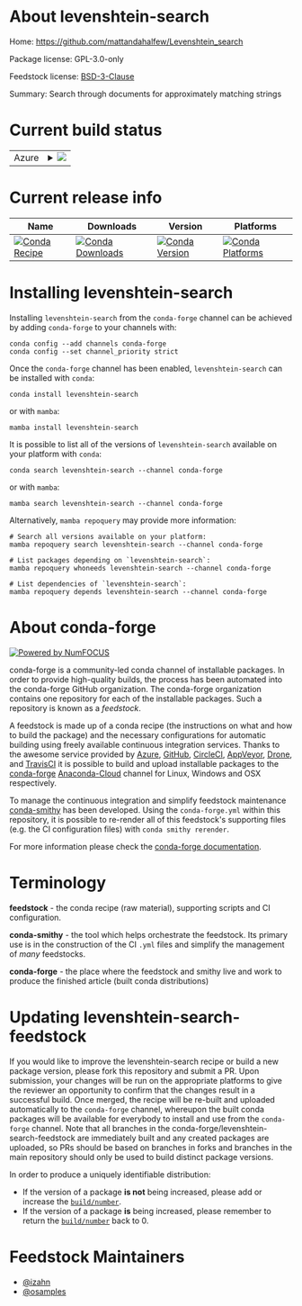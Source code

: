 About levenshtein-search
========================

Home: https://github.com/mattandahalfew/Levenshtein_search

Package license: GPL-3.0-only

Feedstock license: [BSD-3-Clause](https://github.com/conda-forge/levenshtein-search-feedstock/blob/main/LICENSE.txt)

Summary: Search through documents for approximately matching strings

Current build status
====================


<table>
    
  <tr>
    <td>Azure</td>
    <td>
      <details>
        <summary>
          <a href="https://dev.azure.com/conda-forge/feedstock-builds/_build/latest?definitionId=14529&branchName=main">
            <img src="https://dev.azure.com/conda-forge/feedstock-builds/_apis/build/status/levenshtein-search-feedstock?branchName=main">
          </a>
        </summary>
        <table>
          <thead><tr><th>Variant</th><th>Status</th></tr></thead>
          <tbody><tr>
              <td>linux_64_python3.10.____cpython</td>
              <td>
                <a href="https://dev.azure.com/conda-forge/feedstock-builds/_build/latest?definitionId=14529&branchName=main">
                  <img src="https://dev.azure.com/conda-forge/feedstock-builds/_apis/build/status/levenshtein-search-feedstock?branchName=main&jobName=linux&configuration=linux_64_python3.10.____cpython" alt="variant">
                </a>
              </td>
            </tr><tr>
              <td>linux_64_python3.11.____cpython</td>
              <td>
                <a href="https://dev.azure.com/conda-forge/feedstock-builds/_build/latest?definitionId=14529&branchName=main">
                  <img src="https://dev.azure.com/conda-forge/feedstock-builds/_apis/build/status/levenshtein-search-feedstock?branchName=main&jobName=linux&configuration=linux_64_python3.11.____cpython" alt="variant">
                </a>
              </td>
            </tr><tr>
              <td>linux_64_python3.8.____73_pypy</td>
              <td>
                <a href="https://dev.azure.com/conda-forge/feedstock-builds/_build/latest?definitionId=14529&branchName=main">
                  <img src="https://dev.azure.com/conda-forge/feedstock-builds/_apis/build/status/levenshtein-search-feedstock?branchName=main&jobName=linux&configuration=linux_64_python3.8.____73_pypy" alt="variant">
                </a>
              </td>
            </tr><tr>
              <td>linux_64_python3.8.____cpython</td>
              <td>
                <a href="https://dev.azure.com/conda-forge/feedstock-builds/_build/latest?definitionId=14529&branchName=main">
                  <img src="https://dev.azure.com/conda-forge/feedstock-builds/_apis/build/status/levenshtein-search-feedstock?branchName=main&jobName=linux&configuration=linux_64_python3.8.____cpython" alt="variant">
                </a>
              </td>
            </tr><tr>
              <td>linux_64_python3.9.____73_pypy</td>
              <td>
                <a href="https://dev.azure.com/conda-forge/feedstock-builds/_build/latest?definitionId=14529&branchName=main">
                  <img src="https://dev.azure.com/conda-forge/feedstock-builds/_apis/build/status/levenshtein-search-feedstock?branchName=main&jobName=linux&configuration=linux_64_python3.9.____73_pypy" alt="variant">
                </a>
              </td>
            </tr><tr>
              <td>linux_64_python3.9.____cpython</td>
              <td>
                <a href="https://dev.azure.com/conda-forge/feedstock-builds/_build/latest?definitionId=14529&branchName=main">
                  <img src="https://dev.azure.com/conda-forge/feedstock-builds/_apis/build/status/levenshtein-search-feedstock?branchName=main&jobName=linux&configuration=linux_64_python3.9.____cpython" alt="variant">
                </a>
              </td>
            </tr><tr>
              <td>osx_64_python3.10.____cpython</td>
              <td>
                <a href="https://dev.azure.com/conda-forge/feedstock-builds/_build/latest?definitionId=14529&branchName=main">
                  <img src="https://dev.azure.com/conda-forge/feedstock-builds/_apis/build/status/levenshtein-search-feedstock?branchName=main&jobName=osx&configuration=osx_64_python3.10.____cpython" alt="variant">
                </a>
              </td>
            </tr><tr>
              <td>osx_64_python3.11.____cpython</td>
              <td>
                <a href="https://dev.azure.com/conda-forge/feedstock-builds/_build/latest?definitionId=14529&branchName=main">
                  <img src="https://dev.azure.com/conda-forge/feedstock-builds/_apis/build/status/levenshtein-search-feedstock?branchName=main&jobName=osx&configuration=osx_64_python3.11.____cpython" alt="variant">
                </a>
              </td>
            </tr><tr>
              <td>osx_64_python3.8.____73_pypy</td>
              <td>
                <a href="https://dev.azure.com/conda-forge/feedstock-builds/_build/latest?definitionId=14529&branchName=main">
                  <img src="https://dev.azure.com/conda-forge/feedstock-builds/_apis/build/status/levenshtein-search-feedstock?branchName=main&jobName=osx&configuration=osx_64_python3.8.____73_pypy" alt="variant">
                </a>
              </td>
            </tr><tr>
              <td>osx_64_python3.8.____cpython</td>
              <td>
                <a href="https://dev.azure.com/conda-forge/feedstock-builds/_build/latest?definitionId=14529&branchName=main">
                  <img src="https://dev.azure.com/conda-forge/feedstock-builds/_apis/build/status/levenshtein-search-feedstock?branchName=main&jobName=osx&configuration=osx_64_python3.8.____cpython" alt="variant">
                </a>
              </td>
            </tr><tr>
              <td>osx_64_python3.9.____73_pypy</td>
              <td>
                <a href="https://dev.azure.com/conda-forge/feedstock-builds/_build/latest?definitionId=14529&branchName=main">
                  <img src="https://dev.azure.com/conda-forge/feedstock-builds/_apis/build/status/levenshtein-search-feedstock?branchName=main&jobName=osx&configuration=osx_64_python3.9.____73_pypy" alt="variant">
                </a>
              </td>
            </tr><tr>
              <td>osx_64_python3.9.____cpython</td>
              <td>
                <a href="https://dev.azure.com/conda-forge/feedstock-builds/_build/latest?definitionId=14529&branchName=main">
                  <img src="https://dev.azure.com/conda-forge/feedstock-builds/_apis/build/status/levenshtein-search-feedstock?branchName=main&jobName=osx&configuration=osx_64_python3.9.____cpython" alt="variant">
                </a>
              </td>
            </tr><tr>
              <td>win_64_python3.10.____cpython</td>
              <td>
                <a href="https://dev.azure.com/conda-forge/feedstock-builds/_build/latest?definitionId=14529&branchName=main">
                  <img src="https://dev.azure.com/conda-forge/feedstock-builds/_apis/build/status/levenshtein-search-feedstock?branchName=main&jobName=win&configuration=win_64_python3.10.____cpython" alt="variant">
                </a>
              </td>
            </tr><tr>
              <td>win_64_python3.11.____cpython</td>
              <td>
                <a href="https://dev.azure.com/conda-forge/feedstock-builds/_build/latest?definitionId=14529&branchName=main">
                  <img src="https://dev.azure.com/conda-forge/feedstock-builds/_apis/build/status/levenshtein-search-feedstock?branchName=main&jobName=win&configuration=win_64_python3.11.____cpython" alt="variant">
                </a>
              </td>
            </tr><tr>
              <td>win_64_python3.8.____73_pypy</td>
              <td>
                <a href="https://dev.azure.com/conda-forge/feedstock-builds/_build/latest?definitionId=14529&branchName=main">
                  <img src="https://dev.azure.com/conda-forge/feedstock-builds/_apis/build/status/levenshtein-search-feedstock?branchName=main&jobName=win&configuration=win_64_python3.8.____73_pypy" alt="variant">
                </a>
              </td>
            </tr><tr>
              <td>win_64_python3.8.____cpython</td>
              <td>
                <a href="https://dev.azure.com/conda-forge/feedstock-builds/_build/latest?definitionId=14529&branchName=main">
                  <img src="https://dev.azure.com/conda-forge/feedstock-builds/_apis/build/status/levenshtein-search-feedstock?branchName=main&jobName=win&configuration=win_64_python3.8.____cpython" alt="variant">
                </a>
              </td>
            </tr><tr>
              <td>win_64_python3.9.____73_pypy</td>
              <td>
                <a href="https://dev.azure.com/conda-forge/feedstock-builds/_build/latest?definitionId=14529&branchName=main">
                  <img src="https://dev.azure.com/conda-forge/feedstock-builds/_apis/build/status/levenshtein-search-feedstock?branchName=main&jobName=win&configuration=win_64_python3.9.____73_pypy" alt="variant">
                </a>
              </td>
            </tr><tr>
              <td>win_64_python3.9.____cpython</td>
              <td>
                <a href="https://dev.azure.com/conda-forge/feedstock-builds/_build/latest?definitionId=14529&branchName=main">
                  <img src="https://dev.azure.com/conda-forge/feedstock-builds/_apis/build/status/levenshtein-search-feedstock?branchName=main&jobName=win&configuration=win_64_python3.9.____cpython" alt="variant">
                </a>
              </td>
            </tr>
          </tbody>
        </table>
      </details>
    </td>
  </tr>
</table>

Current release info
====================

| Name | Downloads | Version | Platforms |
| --- | --- | --- | --- |
| [![Conda Recipe](https://img.shields.io/badge/recipe-levenshtein--search-green.svg)](https://anaconda.org/conda-forge/levenshtein-search) | [![Conda Downloads](https://img.shields.io/conda/dn/conda-forge/levenshtein-search.svg)](https://anaconda.org/conda-forge/levenshtein-search) | [![Conda Version](https://img.shields.io/conda/vn/conda-forge/levenshtein-search.svg)](https://anaconda.org/conda-forge/levenshtein-search) | [![Conda Platforms](https://img.shields.io/conda/pn/conda-forge/levenshtein-search.svg)](https://anaconda.org/conda-forge/levenshtein-search) |

Installing levenshtein-search
=============================

Installing `levenshtein-search` from the `conda-forge` channel can be achieved by adding `conda-forge` to your channels with:

```
conda config --add channels conda-forge
conda config --set channel_priority strict
```

Once the `conda-forge` channel has been enabled, `levenshtein-search` can be installed with `conda`:

```
conda install levenshtein-search
```

or with `mamba`:

```
mamba install levenshtein-search
```

It is possible to list all of the versions of `levenshtein-search` available on your platform with `conda`:

```
conda search levenshtein-search --channel conda-forge
```

or with `mamba`:

```
mamba search levenshtein-search --channel conda-forge
```

Alternatively, `mamba repoquery` may provide more information:

```
# Search all versions available on your platform:
mamba repoquery search levenshtein-search --channel conda-forge

# List packages depending on `levenshtein-search`:
mamba repoquery whoneeds levenshtein-search --channel conda-forge

# List dependencies of `levenshtein-search`:
mamba repoquery depends levenshtein-search --channel conda-forge
```


About conda-forge
=================

[![Powered by
NumFOCUS](https://img.shields.io/badge/powered%20by-NumFOCUS-orange.svg?style=flat&colorA=E1523D&colorB=007D8A)](https://numfocus.org)

conda-forge is a community-led conda channel of installable packages.
In order to provide high-quality builds, the process has been automated into the
conda-forge GitHub organization. The conda-forge organization contains one repository
for each of the installable packages. Such a repository is known as a *feedstock*.

A feedstock is made up of a conda recipe (the instructions on what and how to build
the package) and the necessary configurations for automatic building using freely
available continuous integration services. Thanks to the awesome service provided by
[Azure](https://azure.microsoft.com/en-us/services/devops/), [GitHub](https://github.com/),
[CircleCI](https://circleci.com/), [AppVeyor](https://www.appveyor.com/),
[Drone](https://cloud.drone.io/welcome), and [TravisCI](https://travis-ci.com/)
it is possible to build and upload installable packages to the
[conda-forge](https://anaconda.org/conda-forge) [Anaconda-Cloud](https://anaconda.org/)
channel for Linux, Windows and OSX respectively.

To manage the continuous integration and simplify feedstock maintenance
[conda-smithy](https://github.com/conda-forge/conda-smithy) has been developed.
Using the ``conda-forge.yml`` within this repository, it is possible to re-render all of
this feedstock's supporting files (e.g. the CI configuration files) with ``conda smithy rerender``.

For more information please check the [conda-forge documentation](https://conda-forge.org/docs/).

Terminology
===========

**feedstock** - the conda recipe (raw material), supporting scripts and CI configuration.

**conda-smithy** - the tool which helps orchestrate the feedstock.
                   Its primary use is in the construction of the CI ``.yml`` files
                   and simplify the management of *many* feedstocks.

**conda-forge** - the place where the feedstock and smithy live and work to
                  produce the finished article (built conda distributions)


Updating levenshtein-search-feedstock
=====================================

If you would like to improve the levenshtein-search recipe or build a new
package version, please fork this repository and submit a PR. Upon submission,
your changes will be run on the appropriate platforms to give the reviewer an
opportunity to confirm that the changes result in a successful build. Once
merged, the recipe will be re-built and uploaded automatically to the
`conda-forge` channel, whereupon the built conda packages will be available for
everybody to install and use from the `conda-forge` channel.
Note that all branches in the conda-forge/levenshtein-search-feedstock are
immediately built and any created packages are uploaded, so PRs should be based
on branches in forks and branches in the main repository should only be used to
build distinct package versions.

In order to produce a uniquely identifiable distribution:
 * If the version of a package **is not** being increased, please add or increase
   the [``build/number``](https://docs.conda.io/projects/conda-build/en/latest/resources/define-metadata.html#build-number-and-string).
 * If the version of a package **is** being increased, please remember to return
   the [``build/number``](https://docs.conda.io/projects/conda-build/en/latest/resources/define-metadata.html#build-number-and-string)
   back to 0.

Feedstock Maintainers
=====================

* [@izahn](https://github.com/izahn/)
* [@osamples](https://github.com/osamples/)

